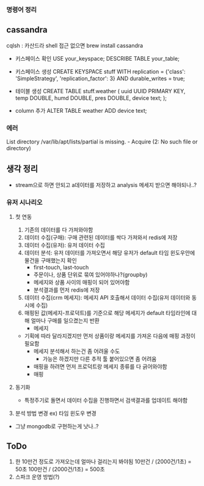 ### 명령어 정리

## cassandra

cqlsh <host> <port> : 카산드라 shell 접근 없으면 brew install cassandra

- 키스페이스 확인
  USE your_keyspace;
  DESCRIBE TABLE your_table;

- 키스페이스 생성
  CREATE KEYSPACE stuff
  WITH replication = {'class': 'SimpleStrategy', 'replication_factor': 3}
  AND durable_writes = true;

- 테이블 생성
  CREATE TABLE stuff.weather (
  uuid UUID PRIMARY KEY,
  temp DOUBLE,
  humd DOUBLE,
  pres DOUBLE,
  device text;
  );

- column 추가
  ALTER TABLE weather ADD device text;

### 에러

List directory /var/lib/apt/lists/partial is missing. - Acquire (2: No such file or directory)

## 생각 정리

- stream으로 하면 안되고 a데이터를 저장하고 analysis 메세지 받으면 해야되나..?

### 유저 시나리오

1. 첫 연동

   1. 기존의 데이터를 다 가져와야함
   2. 데이터 수집(구매): 구매 관련된 데이터를 싹다 가져와서 redis에 저장
   3. 데이터 수집(유저): 유저 데이터 수집
   4. 데이터 분석: 유저 데이터를 가져오면서 해당 유저가 default 타임 윈도우안에 물건을 구매했는지 확인
      - first-touch, last-touch
      - 주문이나, 상품 단위로 묶여 있어야하나?(groupby)
      - 메세지와 상품 사이의 매핑이 되어 있어야함
      - 분석결과를 먼저 redis에 저장
   5. 데이터 수집(crm 메세지): 메세지 API 호출해서 데이터 수집(유저 데이터와 동시에 수집)
   6. 매핑된 값(메세지-프로덕트)를 기준으로 해당 메세지가 default 타임라인에 대해 얼마나 구매를 일으켰는지 반환
      - 메세지

   - 기획에 따라 달라지겠지만 먼저 상품이랑 메세지를 가져온 다음에 매핑 과정이 필요함
     - 메세지 분석해서 하는건 좀 어려울 수도
       - 가능은 하겠지만 다른 추적 툴 붙어있으면 좀 어려움
     - 매핑을 하려면 먼저 프로덕트랑 메세지 종류를 다 긁어와야함
     - 매핑

2. 동기화
   - 특정주기로 돌면서 데이터 수집을 진행하면서 검색결과를 업데이트 해야함
3. 분석 방법 변경
   ex) 타임 윈도우 변경

- 그냥 mongodb로 구현하는게 낫나..?

## ToDo

1. 한 10만건 정도로 가져오는데 얼마나 걸리는지 봐야됨
   10만건 / (2000건/1초) = 50초
   100만건 / (2000건/1초) = 500초
2. 스파크 운영 방법(?)
